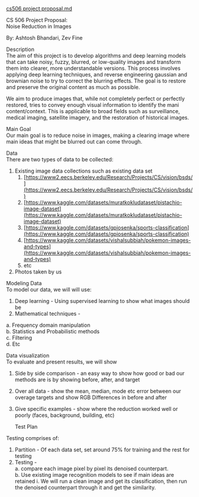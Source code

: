 [cs506 project proposal.md](https://github.com/user-attachments/files/22454918/cs506.project.proposal.md)
		

CS 506 Project Proposal:  
Noise Reduction in Images

By: Ashtosh Bhandari, Zev Fine

Description  
The aim of this project is to develop algorithms and deep learning models that can take noisy, fuzzy, blurred, or low-quality images and transform them into clearer, more understandable versions. This process involves applying deep learning techniques, and reverse engineering gaussian and brownian noise to try to correct the blurring effects. The goal is to restore and preserve the original content as much as possible.

We aim to produce images that, while not completely perfect or perfectly restored, tries to convey enough visual information to identify the mani content/context. This is applicable to broad fields such as surveillance, medical imaging, satellite imagery, and the restoration of historical images.  

Main Goal  
Our main goal is to reduce noise in images, making a clearing image where main ideas that might be blurred out can come through.

Data  
There are two types of data to be collected:

1. Existing image data collections such as existing data set  
   1. [https://www2.eecs.berkeley.edu/Research/Projects/CS/vision/bsds/](https://www2.eecs.berkeley.edu/Research/Projects/CS/vision/bsds/)  
   2. [https://www.kaggle.com/datasets/muratkokludataset/pistachio-image-dataset](https://www.kaggle.com/datasets/muratkokludataset/pistachio-image-dataset)  
   3. [https://www.kaggle.com/datasets/gpiosenka/sports-classification](https://www.kaggle.com/datasets/gpiosenka/sports-classification)  
   4. [https://www.kaggle.com/datasets/vishalsubbiah/pokemon-images-and-types](https://www.kaggle.com/datasets/vishalsubbiah/pokemon-images-and-types)  
   5. etc  
2. Photos taken by us  
   

Modeling Data  
To model our data, we will will use:

1. Deep learning  \- Using supervised learning to show what images should be  
2. Mathematical techniques \- 

a. Frequency domain manipulation  
b. Statistics and Probabilistic methods  
c. Filtering   
d. Etc

Data visualization  
To evaluate and present results, we will show

1. Side by side comparison \- an easy way to show how good or bad our methods are is by showing before, after, and target  
2. Over all data \- show the mean, median, mode etc error between our overage targets and show RGB Differences in before and after  
3. Give specific examples \- show where the reduction worked well or poorly (faces, background, building, etc)  
     
   Test Plan

Testing comprises of: 

1. Partition \- Of each data set, set around 75% for training and the rest for testing   
2. Testing \-   
   a. compare each image pixel by pixel its denoised counterpart.   
   b. Use existing image recognition models to see if main ideas are retained
   i. We will run a clean image and get its classification, then run the denoised counterpart through it and get the similarity.

